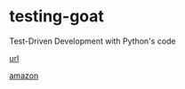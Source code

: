 # testing-goat
Test-Driven Development with Python's code

[url](https://www.safaribooksonline.com/library/view/test-driven-development-with/9781491958698/)

[amazon](https://www.amazon.co.jp/dp/B074HXXXLS/ref=dp-kindle-redirect?_encoding=UTF8&btkr=1)
